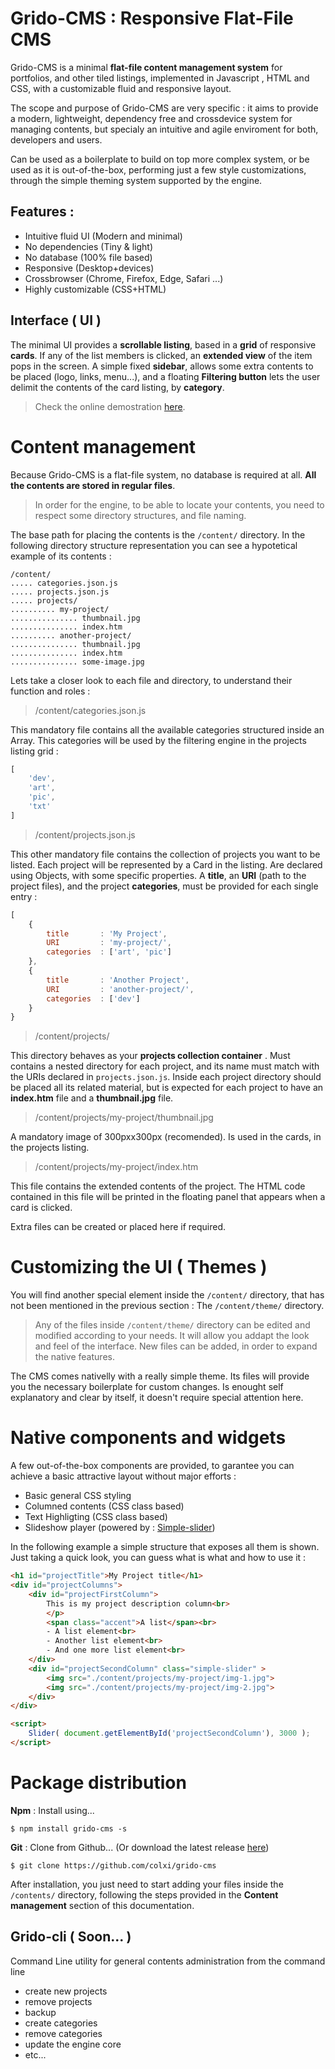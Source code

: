 # Grido-CMS : Responsive Flat-File CMS 

Grido-CMS is a minimal **flat-file content management system** for portfolios, and other tiled listings, implemented in  Javascript , HTML and CSS, with a customizable fluid and responsive layout.

The scope and purpose of Grido-CMS are very specific : it aims to provide a modern, lightweight, dependency free and crossdevice system for managing contents, but specialy an intuitive and agile enviroment for both, developers and users.

Can be used as a boilerplate to build on top more complex system, or be used as it is out-of-the-box, performing just a few style customizations, through the simple theming system supported by the engine.


## Features :
- Intuitive fluid UI (Modern and minimal) 
- No dependencies (Tiny & light)
- No database (100% file based)
- Responsive (Desktop+devices)
- Crossbrowser (Chrome, Firefox, Edge, Safari ...)
- Highly customizable (CSS+HTML)


## Interface ( UI ) 

The minimal UI provides a **scrollable listing**, based in a **grid** of responsive **cards**. If any of the list members is clicked, an **extended view** of the item pops in the screen.
A simple fixed **sidebar**, allows some extra contents to be placed (logo, links, menu...), and a floating **Filtering button** lets the user delimit the contents of the card listing, by **category**.

> Check the online demostration [here](https://colxi.info/grido-cms).


# Content management

Because Grido-CMS is a flat-file system, no database is required at all. **All the contents are stored in regular files**. 

> In order for the engine, to be able to locate your contents, you need to respect some directory structures, and file naming. 

The base path for placing the contents is the `/content/` directory. In the following directory structure representation you can see a hypotetical example of its contents :

```
/content/
..... categories.json.js 
..... projects.json.js 
..... projects/ 
.......... my-project/
............... thumbnail.jpg
............... index.htm
.......... another-project/
............... thumbnail.jpg
............... index.htm
............... some-image.jpg

```

Lets take a closer look to each file and directory, to understand their function and roles :

> /content/categories.json.js 

This mandatory file contains all the available categories structured inside an Array. This categories will be used by the filtering engine in the projects listing grid :
```javascript
[
    'dev',
    'art',
    'pic',
    'txt'
]
```

> /content/projects.json.js

This other mandatory file contains the collection of projects you want to be listed. Each project will be represented by a Card in the listing. Are declared using Objects, with some specific properties. A **title**, an **URI** (path to the project files), and the project **categories**, must be provided for each single entry : 
```javascript
[
    {
        title       : 'My Project',
        URI         : 'my-project/',
        categories  : ['art', 'pic']
    },
    {
        title       : 'Another Project',
        URI         : 'another-project/',
        categories  : ['dev']
    }
}
```

> /content/projects/

This directory behaves as your **projects collection container** . Must contains a nested directory for each project, and its name must match with the URIs declared in `projects.json.js`. Inside each project directory should be placed all its related material, but is expected for each project to have an **index.htm** file and a **thumbnail.jpg** file. 

> /content/projects/my-project/thumbnail.jpg

A mandatory image of 300pxx300px (recomended). Is used in the cards, in the projects listing.

> /content/projects/my-project/index.htm

This file contains the extended contents of the project. The HTML code contained in this file will be printed in the floating panel that appears when a card is clicked. 

Extra files can be created  or placed here if required.


# Customizing the UI ( Themes )

You will find another special element inside the `/content/` directory, that has not been mentioned in the previous section :  The `/content/theme/` directory.

> Any of the files inside `/content/theme/` directory can be edited and modified according to your needs. It will allow you addapt the look and feel of the interface. New files can be added, in order to expand the native features.


The CMS comes nativelly with a really simple theme. Its files will provide you the necessary boilerplate for custom changes. Is enought self explanatory and clear by itself, it doesn't require special attention here. 


# Native components and widgets

A few out-of-the-box components are provided, to garantee you can  achieve a basic attractive layout without major efforts :

- Basic general CSS styling
- Columned contents (CSS class based)
- Text Highligting (CSS class based)
- Slideshow player (powered by : [Simple-slider](https://github.com/colxi/simple-slider))

In the following example a simple structure that exposes all them is shown. Just taking a quick look, you can guess what is what and how to use it :

```html
<h1 id="projectTitle">My Project title</h1>
<div id="projectColumns">
    <div id="projectFirstColumn">
        This is my project description column<br>
        </p>
        <span class="accent">A list</span><br>
        - A list element<br>
        - Another list element<br>
        - And one more list element<br>
    </div>
    <div id="projectSecondColumn" class="simple-slider" >
        <img src="./content/projects/my-project/img-1.jpg">
        <img src="./content/projects/my-project/img-2.jpg">
    </div>
</div>

<script>
    Slider( document.getElementById('projectSecondColumn'), 3000 );
</script>
```


# Package distribution 

**Npm** : Install using... 
```
$ npm install grido-cms -s
```

**Git** : Clone from Github... (Or download the latest release [here](https://github.com/colxi/grido-cms/releases/latest))
```
$ git clone https://github.com/colxi/grido-cms
```

After installation, you just need to start adding your files inside the `/contents/` directory, following the steps provided in the **Content management** section of this documentation.

## Grido-cli ( Soon... )

Command Line utility for general contents administration from the command line

- create new projects
- remove projects
- backup
- create categories
- remove categories
- update the engine core
- etc...
